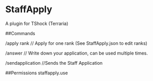 # StaffApply
A plugin for TShock (Terraria) 

##Commands

/apply rank // Apply for one rank (See StaffApply.json to edit ranks)

/answer <your answer> // Write down your application, can be used multiple times.

/sendapplication //Sends the Staff Application

##Permissions
staffapply.use
